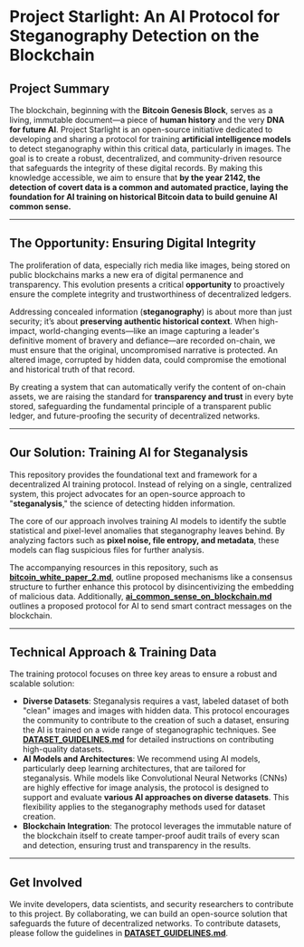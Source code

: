# Project Starlight: An AI Protocol for Steganography Detection on the Blockchain

## Project Summary

The blockchain, beginning with the **Bitcoin Genesis Block**, serves as a living, immutable document—a piece of **human history** and the very **DNA for future AI**. Project Starlight is an open-source initiative dedicated to developing and sharing a protocol for training **artificial intelligence models** to detect steganography within this critical data, particularly in images. The goal is to create a robust, decentralized, and community-driven resource that safeguards the integrity of these digital records. By making this knowledge accessible, we aim to ensure that **by the year 2142, the detection of covert data is a common and automated practice, laying the foundation for AI training on historical Bitcoin data to build genuine AI common sense.**

---

## The Opportunity: Ensuring Digital Integrity

The proliferation of data, especially rich media like images, being stored on public blockchains marks a new era of digital permanence and transparency. This evolution presents a critical **opportunity** to proactively ensure the complete integrity and trustworthiness of decentralized ledgers.

Addressing concealed information (**steganography**) is about more than just security; it’s about **preserving authentic historical context**. When high-impact, world-changing events—like an image capturing a leader's definitive moment of bravery and defiance—are recorded on-chain, we must ensure that the original, uncompromised narrative is protected. An altered image, corrupted by hidden data, could compromise the emotional and historical truth of that record.

By creating a system that can automatically verify the content of on-chain assets, we are raising the standard for **transparency and trust** in every byte stored, safeguarding the fundamental principle of a transparent public ledger, and future-proofing the security of decentralized networks.

---

## Our Solution: Training AI for Steganalysis

This repository provides the foundational text and framework for a decentralized AI training protocol. Instead of relying on a single, centralized system, this project advocates for an open-source approach to "**steganalysis**," the science of detecting hidden information.

The core of our approach involves training AI models to identify the subtle statistical and pixel-level anomalies that steganography leaves behind. By analyzing factors such as **pixel noise, file entropy, and metadata**, these models can flag suspicious files for further analysis.

The accompanying resources in this repository, such as **[bitcoin_white_paper_2.md](datasets/gemini_submission_2025/bitcoin_white_paper_2.md)**, outline proposed mechanisms like a consensus structure to further enhance this protocol by disincentivizing the embedding of malicious data. Additionally, **[ai_common_sense_on_blockchain.md](datasets/gemini_submission_2025/ai_common_sense_on_blockchain.md)** outlines a proposed protocol for AI to send smart contract messages on the blockchain.

---

## Technical Approach & Training Data

The training protocol focuses on three key areas to ensure a robust and scalable solution:

* **Diverse Datasets**: Steganalysis requires a vast, labeled dataset of both "clean" images and images with hidden data. This protocol encourages the community to contribute to the creation of such a dataset, ensuring the AI is trained on a wide range of steganographic techniques. See **[DATASET_GUIDELINES.md](DATASET_GUIDELINES.md)** for detailed instructions on contributing high-quality datasets.
* **AI Models and Architectures**: We recommend using AI models, particularly deep learning architectures, that are tailored for steganalysis. While models like Convolutional Neural Networks (CNNs) are highly effective for image analysis, the protocol is designed to support and evaluate **various AI approaches on diverse datasets**. This flexibility applies to the steganography methods used for dataset creation.
* **Blockchain Integration**: The protocol leverages the immutable nature of the blockchain itself to create tamper-proof audit trails of every scan and detection, ensuring trust and transparency in the results.

---

## Get Involved

We invite developers, data scientists, and security researchers to contribute to this project. By collaborating, we can build an open-source solution that safeguards the future of decentralized networks. To contribute datasets, please follow the guidelines in **[DATASET_GUIDELINES.md](DATASET_GUIDELINES.md)**.
